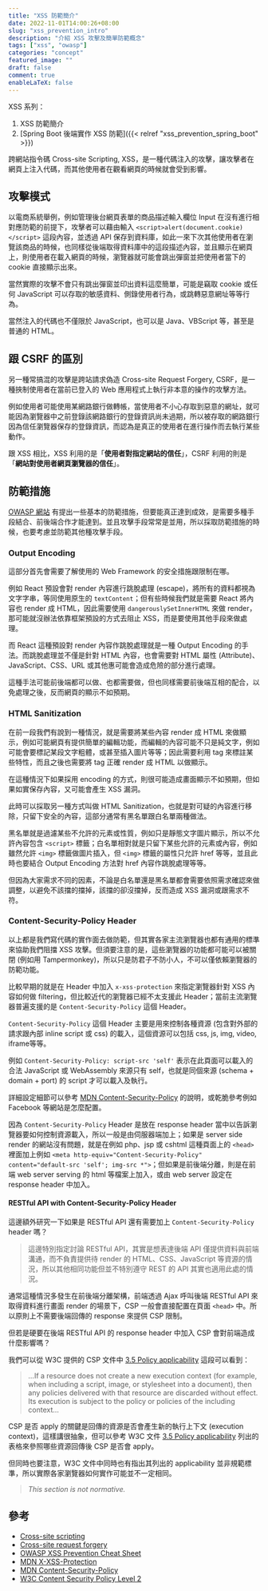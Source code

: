 ```yaml
---
title: "XSS 防範簡介"
date: 2022-11-01T14:00:26+08:00
slug: "xss_prevention_intro"
description: "介紹 XSS 攻擊及簡單防範概念"
tags: ["xss", "owasp"]
categories: "concept"
featured_image: ""
draft: false
comment: true
enableLaTeX: false
---
```


XSS 系列：

1. XSS 防範簡介
2. [Spring Boot 後端實作 XSS 防範]({{< relref "xss_prevention_spring_boot" >}})

跨網站指令碼 Cross-site Scripting, XSS，是一種代碼注入的攻擊，讓攻擊者在網頁上注入代碼，而其他使用者在觀看網頁的時候就會受到影響。

## 攻擊模式

以電商系統舉例，例如管理後台網頁表單的商品描述輸入欄位 Input 在沒有進行相對應防範的前提下，攻擊者可以藉由輸入 `<script>alert(document.cookie)</script>` 這段內容，並透過 API 保存到資料庫，如此一來下次其他使用者在瀏覽該商品的時候，也同樣從後端取得資料庫中的這段描述內容，並且顯示在網頁上，則使用者在載入網頁的時候，瀏覽器就可能會跳出彈窗並把使用者當下的 cookie 直接顯示出來。

當然實際的攻擊不會只有跳出彈窗並印出資料這麼簡單，可能是竊取 cookie 或任何 JavaScript 可以存取的敏感資料、側錄使用者行為，或跳轉惡意網址等等行為。

當然注入的代碼也不僅限於 JavaScript，也可以是 Java、VBScript 等，甚至是普通的 HTML。

## 跟 CSRF 的區別

另一種常搞混的攻擊是跨站請求偽造 Cross-site Request Forgery, CSRF，是一種挾制使用者在當前已登入的 Web 應用程式上執行非本意的操作的攻擊方法。

例如使用者可能使用某網路銀行做轉帳，當使用者不小心存取到惡意的網址，就可能因為瀏覽器中之前登錄該網路銀行的登錄資訊尚未過期，所以被存取的網路銀行因為信任瀏覽器保存的登錄資訊，而認為是真正的使用者在進行操作而去執行某些動作。

跟 XSS 相比，XSS 利用的是「**使用者對指定網站的信任**」，CSRF 利用的則是「**網站對使用者網頁瀏覽器的信任**」。

## 防範措施

[OWASP 網站](https://cheatsheetseries.owasp.org/cheatsheets/Cross_Site_Scripting_Prevention_Cheat_Sheet.html) 有提出一些基本的防範措施，但要能真正達到成效，是需要多種手段結合、前後端合作才能達到。並且攻擊手段常常是並用，所以採取防範措施的時候，也要考慮並防範其他種攻擊手段。

### Output Encoding

這部分首先會需要了解使用的 Web Framework 的安全措施跟限制在哪。

例如 React 預設會對 render 內容進行跳脫處理 (escape)，將所有的資料都視為文字字串，等同使用原生的 `textContent`；但有些時候我們就是需要 React 將內容也 render 成 HTML，因此需要使用 `dangerouslySetInnerHTML` 來做 render，那可能就沒辦法依靠框架預設的方式去阻止 XSS，而是要使用其他手段來做處理。

而 React 這種預設對 render 內容作跳脫處理就是一種 Output Encoding 的手法。而跳脫處理並不僅是針對 HTML 內容，也會需要對 HTML 屬性 (Attribute)、JavaScript、CSS、URL 或其他惠可能會造成危險的部分進行處理。

這種手法可能前後端都可以做、也都需要做，但也同樣需要前後端互相的配合，以免處理之後，反而網頁的顯示不如預期。

### HTML Sanitization

在前一段我們有說到一種情況，就是需要將某些內容 render 成 HTML 來做顯示，例如可能網頁有提供簡單的編輯功能，而編輯的內容可能不只是純文字，例如可能會要標記某段文字粗體，或甚至插入圖片等等；因此需要利用 tag 來標註某些特性，而且之後也需要將 tag 正確 render 成 HTML 以做顯示。

在這種情況下如果採用 encoding 的方式，則很可能造成畫面顯示不如預期，但如果如實保存內容，又可能會產生 XSS 漏洞。

此時可以採取另一種方式叫做 HTML Sanitization，也就是對可疑的內容進行移除，只留下安全的內容，這部分通常有黑名單跟白名單兩種做法。

黑名單就是過濾某些不允許的元素或性質，例如只是靜態文字圖片顯示，所以不允許內容包含 `<script>` 標籤；白名單相對就是只留下某些允許的元素或內容，例如雖然允許 `<img>` 標籤做圖片插入，但 `<img>` 標籤的屬性只允許 href 等等，並且此時也要結合 Output Encoding 方法對 href 內容作跳脫處理等等。

但因為大家需求不同的因素，不論是白名單還是黑名單都會需要依照需求確認來做調整，以避免不該擋的擋掉，該擋的卻沒擋掉，反而造成 XSS 漏洞或跟需求不符。

### Content-Security-Policy Header

以上都是我們寫代碼的實作面去做防範，但其實各家主流瀏覽器也都有通用的標準來協助我們阻擋 XSS 攻擊。但須要注意的是，這些瀏覽器的功能都可能可以被關閉 (例如用 Tampermonkey)，所以只是防君子不防小人，不可以僅依賴瀏覽器的防範功能。

比較早期的就是在 Header 中加入 `x-xss-protection` 來指定瀏覽器針對 XSS 內容如何做 filtering，但比較近代的瀏覽器已經不太支援此 Header；當前主流瀏覽器普遍支援的是 `Content-Security-Policy` 這個 Header。

`Content-Security-Policy` 這個 Header 主要是用來控制各種資源 (包含對外部的請求跟內部 inline script 或 css) 的載入，這個資源可以包括 css, js, img, video, iframe等等。

例如 `Content-Security-Policy: script-src 'self'` 表示在此頁面可以載入的合法 JavaScript 或 WebAssembly 來源只有 self，也就是同個來源 (schema + domain + port) 的 script 才可以載入及執行。

詳細設定細節可以參考 [MDN Content-Security-Policy](https://developer.mozilla.org/en-US/docs/Web/HTTP/Headers/Content-Security-Policy) 的說明，或乾脆參考例如 Facebook 等網站是怎麼配置。

因為 `Content-Security-Policy` Header 是放在 response header 當中以告訴瀏覽器要如何控制資源載入，所以一般是由伺服器端加上；如果是 server side render 的網站沒有問題，就是在例如 php、jsp 或 cshtml 這種頁面上的 `<head>` 裡面加上例如 `<meta http-equiv="Content-Security-Policy" content="default-src 'self'; img-src *">`；但如果是前後端分離，則是在前端 web server serving 的 html 等檔案上加入，或由 web server 設定在 response header 中加入。

#### RESTful API with Content-Security-Policy Header

這邊額外研究一下如果是 RESTful API 還有需要加上 `Content-Security-Policy` header 嗎？

> 這邊特別指定討論 RESTful API，其實是想表達後端 API 僅提供資料與前端溝通，而不負責提供待 render 的 HTML、CSS、JavaScript 等資源的情況，所以其他相同功能但並不特別遵守 REST 的 API 其實也適用此處的情況。

通常這種情況多發生在前後端分離架構，前端透過 Ajax 呼叫後端 RESTful API 來取得資料進行畫面 render 的場景下，CSP 一般會直接配置在頁面 `<head>` 中。所以原則上不需要後端回傳的 response 來提供 CSP 限制。

但若是硬要在後端 RESTful API 的 response header 中加入 CSP 會對前端造成什麼影響嗎？

我們可以從 W3C 提供的 CSP 文件中 [3.5 Policy applicability](https://www.w3.org/TR/CSP2/#which-policy-applies) 這段可以看到：

> ...If a resource does not create a new execution context (for example, when including a script, image, or stylesheet into a document), then any policies delivered with that resource are discarded without effect. Its execution is subject to the policy or policies of the including context...

CSP 是否 apply 的關鍵是回傳的資源是否會產生新的執行上下文 (execution context)，這樣講很抽象，但可以參考 W3C 文件 [3.5 Policy applicability](https://www.w3.org/TR/CSP2/#which-policy-applies) 列出的表格來參照哪些資源回傳後 CSP 是否會 apply。

但同時也要注意，W3C 文件中同時也有指出其列出的 applicability 並非規範標準，所以實際各家瀏覽器如何實作可能並不一定相同。

> *This section is not normative.*

## 參考

- [Cross-site scripting](https://en.wikipedia.org/wiki/Cross-site_scripting)
- [Cross-site request forgery](https://en.wikipedia.org/wiki/Cross-site_request_forgery)
- [OWASP XSS Prevention Cheat Sheet](https://cheatsheetseries.owasp.org/cheatsheets/Cross_Site_Scripting_Prevention_Cheat_Sheet.html)
- [MDN X-XSS-Protection](https://developer.mozilla.org/en-US/docs/Web/HTTP/Headers/X-XSS-Protection)
- [MDN Content-Security-Policy](https://developer.mozilla.org/en-US/docs/Web/HTTP/Headers/Content-Security-Policy)
- [W3C Content Security Policy Level 2](https://www.w3.org/TR/CSP2/)
